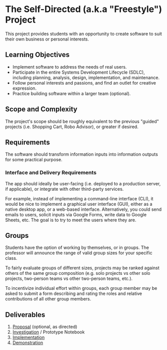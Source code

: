# The Self-Directed (a.k.a "Freestyle") Project

This project provides students with an opportunity to create software to suit their own business or personal interests.

## Learning Objectives

  + Implement software to address the needs of real users.
  + Participate in the entire Systems Development Lifecycle (SDLC), including planning, analysis, design, implementation, and maintenance.
  + Follow personal interests and passions, and find an outlet for creative expression.
  + Practice building software within a larger team (optional).

## Scope and Complexity

The project's scope should be roughly equivalent to the previous "guided" projects (i.e. Shopping Cart, Robo Advisor), or greater if desired.

## Requirements

The software should transform information inputs into information outputs for some practical purpose.

### Interface and Delivery Requirements

The app should ideally be user-facing (i.e. deployed to a production server, if applicable), or integrate with other third-party services.

For example, instead of implementing a command-line interface (CLI), it would be nice to implement a graphical user interface (GUI), either as a native desktop app, or a web-based interface. Alternatively, you could send emails to users, solicit inputs via Google Forms, write data to Google Sheets, etc. The goal is to try to meet the users where they are. 


## Groups

Students have the option of working by themselves, or in groups. The professor will announce the range of valid group sizes for your specific class.

To fairly evaluate groups of different sizes, projects may be ranked against others of the same group composition (e.g. solo projects vs other solo projects, two-person teams vs other two-person teams, etc.).

To incentivize individual effort within groups, each group member may be asked to submit a form describing and rating the roles and relative contributions of all other group members.

## Deliverables

  1. [Proposal](proposal.md) (optional, as directed)
  2. [Investigation](investigation.md) / Prototype Notebook
  3. [Implementation](implementation.md)
  4. [Demonstration](demo.md)
